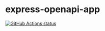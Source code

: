 # express-openapi-app

[![GitHub Actions status](https://github.com/bizen241/express-openapi-app/workflows/Main/badge.svg)](https://github.com/bizen241/express-openapi-app)

